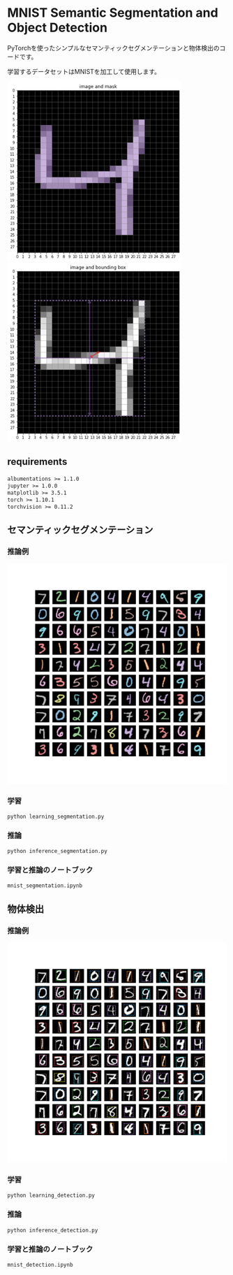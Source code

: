 # MNIST Semantic Segmentation and Object Detection

PyTorchを使ったシンプルなセマンティックセグメンテーションと物体検出のコードです。

学習するデータセットはMNISTを加工して使用します。

<img src="title_a.png" width="400px"> <img src="title_b.png" width="400px">

## requirements

```
albumentations >= 1.1.0 
jupyter >= 1.0.0
matplotlib >= 3.5.1
torch >= 1.10.1
torchvision >= 0.11.2
```

## セマンティックセグメンテーション

### 推論例

![](results/mnist_segmentation/test.png)

### 学習

```
python learning_segmentation.py
```

### 推論

```
python inference_segmentation.py
```

### 学習と推論のノートブック

```
mnist_segmentation.ipynb
```

## 物体検出

### 推論例

![](results/mnist_detection/test.png)

### 学習

```
python learning_detection.py
```

### 推論

```
python inference_detection.py
```

### 学習と推論のノートブック

```
mnist_detection.ipynb
```
